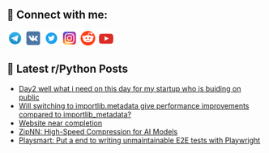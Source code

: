 ## 🔎 Connect with me:
[<img src="https://github.com/bullbesh/bullbesh/blob/main/images/Telegram.png" width="32" height="32" />](https://t.me/bullbesh)
[<img src="https://github.com/bullbesh/bullbesh/blob/main/images/VK.png" width="32" height="32" />](https://vk.com/bullbesh)
[<img src="https://github.com/bullbesh/bullbesh/blob/main/images/Twitter.png" width="32" height="32" />](https://twitter.com/bullbesh1)
[<img src="https://github.com/bullbesh/bullbesh/blob/main/images/Instagram.png" width="32" height="32" />](https://www.instagram.com/bullbesh)
[<img src="https://github.com/bullbesh/bullbesh/blob/main/images/Reddit.png" width="32" height="32" />](https://www.reddit.com/user/bullbesh)
[<img src="https://github.com/bullbesh/bullbesh/blob/main/images/YouTube.png" width="32" height="32" />](https://www.youtube.com/channel/UCtfjRs6uzgq5mfm8S06WTcg)

## 📕 Latest r/Python Posts
<!-- BLOG-POST-LIST:START -->
- [Day2 well what i need on this day for my startup who is buiding on public](https://www.reddit.com/r/Python/comments/1j9we4c/day2_well_what_i_need_on_this_day_for_my_startup/)
- [Will switching to importlib.metadata give performance improvements compared to importlib_metadata?](https://www.reddit.com/r/Python/comments/1j9w3ek/will_switching_to_importlibmetadata_give/)
- [Website near completion](https://www.reddit.com/r/Python/comments/1j9ome8/website_near_completion/)
- [ZipNN: High-Speed Compression for AI Models](https://www.reddit.com/r/Python/comments/1j9hype/zipnn_highspeed_compression_for_ai_models/)
- [Playsmart: Put a end to writing unmaintainable E2E tests with Playwright](https://www.reddit.com/r/Python/comments/1j9g5r2/playsmart_put_a_end_to_writing_unmaintainable_e2e/)
<!-- BLOG-POST-LIST:END -->
